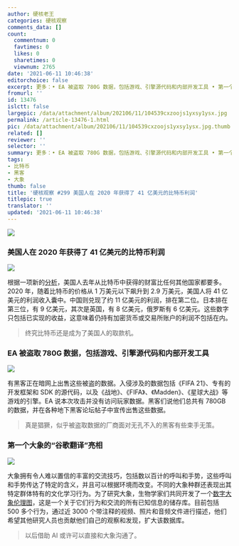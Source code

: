 ```yaml
---
author: 硬核老王
categories: 硬核观察
comments_data: []
count:
  commentnum: 0
  favtimes: 0
  likes: 0
  sharetimes: 0
  viewnum: 2765
date: '2021-06-11 10:46:38'
editorchoice: false
excerpt: 更多：• EA 被盗取 780G 数据，包括游戏、引擎源代码和内部开发工具 • 第一个大象的“谷歌翻译”亮相
fromurl: ''
id: 13476
islctt: false
largepic: /data/attachment/album/202106/11/104539cxzoojs1yxsy1ysx.jpg
permalink: /article-13476-1.html
pic: /data/attachment/album/202106/11/104539cxzoojs1yxsy1ysx.jpg.thumb.jpg
related: []
reviewer: ''
selector: ''
summary: 更多：• EA 被盗取 780G 数据，包括游戏、引擎源代码和内部开发工具 • 第一个大象的“谷歌翻译”亮相
tags:
- 比特币
- 黑客
- 大象
thumb: false
title: '硬核观察 #299 美国人在 2020 年获得了 41 亿美元的比特币利润'
titlepic: true
translator: ''
updated: '2021-06-11 10:46:38'
---
```


![](/data/attachment/album/202106/11/104539cxzoojs1yxsy1ysx.jpg)


### 美国人在 2020 年获得了 41 亿美元的比特币利润


![](/data/attachment/album/202106/11/104547erruc1mm4u8mqmgm.jpg)


根据一项新的[分析](https://blog.chainalysis.com/reports/bitcoin-gains-by-country-2020)，美国人去年从比特币中获得的财富比任何其他国家都要多。2020 年，随着比特币的价格从 1 万美元以下飙升到 2.9 万美元，美国人将 41 亿美元的利润收入囊中。中国则兑现了约 11 亿美元的利润，排在第二位。日本排在第三位，有 9 亿美元，其次是英国，有 8 亿美元，俄罗斯有 6 亿美元。这些数字只包括已实现的收益，这意味着仍持有加密货币或交易所账户的利润不包括在内。



> 
> 终究比特币还是成为了美国人的取款机。
> 
> 
> 


### EA 被盗取 780G 数据，包括游戏、引擎源代码和内部开发工具


![](/data/attachment/album/202106/11/104603nlli56w1tztliewz.jpg)


有黑客正在暗网上出售这些被盗的数据。入侵涉及的数据包括《FIFA 21》、专有的开发框架和 SDK 的源代码，以及《战地》、《FIFA》、《Madden》、《星球大战》等游戏的引擎。EA 说本次攻击并没有访问玩家数据。黑客们说他们总共有 780GB 的数据，并在各种地下黑客论坛帖子中宣传出售这些数据。



> 
> 真是猖獗，似乎被盗取数据的厂商面对无孔不入的黑客有些束手无策。
> 
> 
> 


### 第一个大象的“谷歌翻译”亮相


![](/data/attachment/album/202106/11/104628dapj5bbcupapgugq.jpg)


大象拥有令人难以置信的丰富的交流技巧，包括数以百计的呼叫和手势，这些呼叫和手势传达了特定的含义，并且可以根据环境而改变。不同的大象种群还表现出其特定群体特有的文化学习行为。为了研究大象，生物学家们共同开发了一个[数字大象伦理图](https://www.elephantvoices.org/elephant-ethogram.html)，这是一个关于它们行为和交流的所有已知信息的储存库。目前包括 500 多个行为，通过近 3000 个带注释的视频、照片和音频文件进行描述，他们希望其他研究人员也贡献他们自己的观察和发现，扩大该数据库。



> 
> 以后借助 AI 或许可以直接和大象沟通了。
> 
> 
>